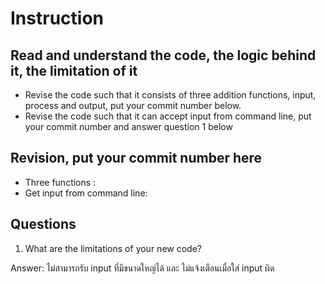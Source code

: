 ﻿# Instruction

## Read and understand the code, the logic behind it, the limitation of it
* Revise the code such that it consists of three addition functions, input, process and output, put your commit number below.
* Revise the code such that it can accept input from command line, put your commit number and answer question 1 below

## Revision, put your commit number here  
* Three functions :
* Get input from command line:  

## Questions
1. What are the limitations of your new code?

Answer: ไม่สามารถรับ input ที่มีขนาดใหญ่ได้ และ  ไม่แจ้งเตือนเมื่อใส่ input ผิด 
	   
